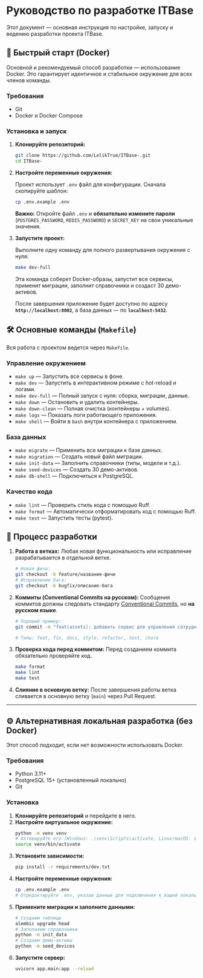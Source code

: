 # Руководство по разработке ITBase

Этот документ — основная инструкция по настройке, запуску и ведению разработки проекта ITBase.

## 🚀 Быстрый старт (Docker)

Основной и рекомендуемый способ разработки — использование Docker. Это гарантирует идентичное и стабильное окружение для всех членов команды.

### Требования

- Git
- Docker и Docker Compose

### Установка и запуск

1.  **Клонируйте репозиторий:**

    ```bash
    git clone https://github.com/LelikTrue/ITBase-.git
    cd ITBase-
    ```

2.  **Настройте переменные окружения:**

    Проект использует `.env` файл для конфигурации. Сначала скопируйте шаблон:
    
    ```bash
    cp .env.example .env
    ```
    
    **Важно:** Откройте файл `.env` и **обязательно измените пароли** (`POSTGRES_PASSWORD`, `REDIS_PASSWORD`) и `SECRET_KEY` на свои уникальные значения.

3.  **Запустите проект:**

    Выполните одну команду для полного развертывания окружения с нуля:

    ```bash
    make dev-full
    ```

    Эта команда соберет Docker-образы, запустит все сервисы, применит миграции, заполнит справочники и создаст 30 демо-активов.

    После завершения приложение будет доступно по адресу **`http://localhost:8002`**, а база данных — по **`localhost:5432`**.

## 🛠️ Основные команды (`Makefile`)

Вся работа с проектом ведется через `Makefile`.

### Управление окружением
- `make up` — Запустить все сервисы в фоне.
- `make dev` — Запустить в интерактивном режиме с hot-reload и логами.
- `make dev-full` — Полный запуск с нуля: сборка, миграции, данные.
- `make down` — Остановить и удалить контейнеры.
- `make down-clean` — Полная очистка (контейнеры + volumes).
- `make logs` — Показать логи работающего приложения.
- `make shell` — Войти в `bash` внутри контейнера с приложением.

### База данных
- `make migrate` — Применить все миграции к базе данных.
- `make migration` — Создать новый файл миграции.
- `make init-data` — Заполнить справочники (типы, модели и т.д.).
- `make seed-devices` — Создать 30 демо-активов.
- `make db-shell` — Подключиться к PostgreSQL.

### Качество кода
- `make lint` — Проверить стиль кода с помощью Ruff.
- `make format` — Автоматически отформатировать код с помощью Ruff.
- `make test` — Запустить тесты (pytest).

## 🤝 Процесс разработки

1.  **Работа в ветках:**
    Любая новая функциональность или исправление разрабатывается в отдельной ветке.
    ```bash
    # Новая фича:
    git checkout -b feature/название-фичи
    # Исправление бага:
    git checkout -b bugfix/описание-бага
    ```

2.  **Коммиты (Conventional Commits на русском):**
    Сообщения коммитов должны следовать стандарту [Conventional Commits](https://www.conventionalcommits.org/), но **на русском языке**.
    ```bash
    # Хороший пример:
    git commit -m "feat(assets): добавить сервис для управления сотрудниками"

    # Типы: feat, fix, docs, style, refactor, test, chore
    ```

3.  **Проверка кода перед коммитом:**
    Перед созданием коммита обязательно проверяйте код.
    ```bash
    make format
    make lint
    make test
    ```

4.  **Слияние в основную ветку:**
    После завершения работы ветка сливается в основную ветку (`main`) через Pull Request.

---

## ⚙️ Альтернативная локальная разработка (без Docker)

Этот способ подходит, если нет возможности использовать Docker.

### Требования

- Python 3.11+
- PostgreSQL 15+ (установленный локально)
- Git

### Установка

1.  **Клонируйте репозиторий** и перейдите в него.
2.  **Настройте виртуальное окружение:**
    ```bash
    python -m venv venv
    # Активируйте его (Windows: .\venv\Scripts\activate, Linux/macOS: source venv/bin/activate)
    source venv/bin/activate
    ```
3.  **Установите зависимости:**
    ```bash
    pip install -r requirements/dev.txt
    ```
4.  **Настройте переменные окружения:**
    ```bash
    cp .env.example .env
    # Отредактируйте .env, указав данные для подключения к вашей локальной БД и сменив пароли.
    ```
5.  **Примените миграции и заполните данными:**
    ```bash
    # Создаем таблицы
    alembic upgrade head
    # Заполняем справочники
    python -m init_data
    # Создаем демо-активы
    python -m seed_devices
    ```
6.  **Запустите сервер:**
    ```bash
    uvicorn app.main:app --reload
    ```